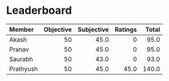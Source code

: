 Leaderboard
===========
|Member    |Objective|Subjective|Ratings|Total|
|:---------|--------:|---------:|------:|----:|
|Akash     |50       |45.0      |0      |95.0 |
|Pranav    |50       |45.0      |0      |95.0 |
|Saurabh   |50       |43.0      |0      |93.0 |
|Prathyush |50       |45.0      |45.0   |140.0|
